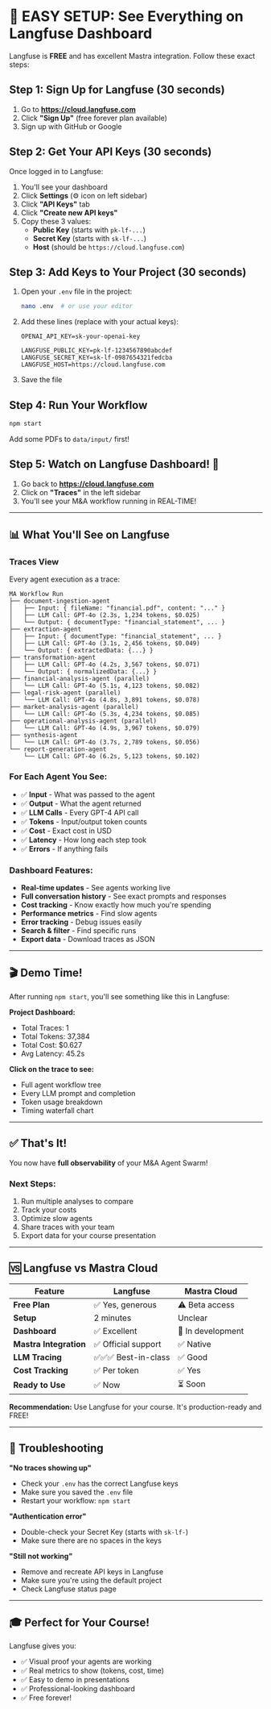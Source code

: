 # 🎯 EASY SETUP: See Everything on Langfuse Dashboard

Langfuse is **FREE** and has excellent Mastra integration. Follow these exact steps:

## Step 1: Sign Up for Langfuse (30 seconds)

1. Go to **https://cloud.langfuse.com**
2. Click **"Sign Up"** (free forever plan available)
3. Sign up with GitHub or Google

## Step 2: Get Your API Keys (30 seconds)

Once logged in to Langfuse:

1. You'll see your dashboard
2. Click **Settings** (⚙️ icon on left sidebar)
3. Click **"API Keys"** tab
4. Click **"Create new API keys"**
5. Copy these 3 values:
   - **Public Key** (starts with `pk-lf-...`)
   - **Secret Key** (starts with `sk-lf-...`)
   - **Host** (should be `https://cloud.langfuse.com`)

## Step 3: Add Keys to Your Project (30 seconds)

1. Open your `.env` file in the project:
   ```bash
   nano .env  # or use your editor
   ```

2. Add these lines (replace with your actual keys):
   ```
   OPENAI_API_KEY=sk-your-openai-key

   LANGFUSE_PUBLIC_KEY=pk-lf-1234567890abcdef
   LANGFUSE_SECRET_KEY=sk-lf-0987654321fedcba
   LANGFUSE_HOST=https://cloud.langfuse.com
   ```

3. Save the file

## Step 4: Run Your Workflow

```bash
npm start
```

Add some PDFs to `data/input/` first!

## Step 5: Watch on Langfuse Dashboard! 🎉

1. Go back to **https://cloud.langfuse.com**
2. Click on **"Traces"** in the left sidebar
3. You'll see your M&A workflow running in REAL-TIME!

---

## 📊 What You'll See on Langfuse

### Traces View
Every agent execution as a trace:
```
MA Workflow Run
├── document-ingestion-agent
│   ├── Input: { fileName: "financial.pdf", content: "..." }
│   ├── LLM Call: GPT-4o (2.3s, 1,234 tokens, $0.025)
│   └── Output: { documentType: "financial_statement", ... }
├── extraction-agent
│   ├── Input: { documentType: "financial_statement", ... }
│   ├── LLM Call: GPT-4o (3.1s, 2,456 tokens, $0.049)
│   └── Output: { extractedData: {...} }
├── transformation-agent
│   ├── LLM Call: GPT-4o (4.2s, 3,567 tokens, $0.071)
│   └── Output: { normalizedData: {...} }
├── financial-analysis-agent (parallel)
│   └── LLM Call: GPT-4o (5.1s, 4,123 tokens, $0.082)
├── legal-risk-agent (parallel)
│   └── LLM Call: GPT-4o (4.8s, 3,891 tokens, $0.078)
├── market-analysis-agent (parallel)
│   └── LLM Call: GPT-4o (5.3s, 4,234 tokens, $0.085)
├── operational-analysis-agent (parallel)
│   └── LLM Call: GPT-4o (4.9s, 3,967 tokens, $0.079)
├── synthesis-agent
│   └── LLM Call: GPT-4o (3.7s, 2,789 tokens, $0.056)
└── report-generation-agent
    └── LLM Call: GPT-4o (6.2s, 5,123 tokens, $0.102)
```

### For Each Agent You See:
- ✅ **Input** - What was passed to the agent
- ✅ **Output** - What the agent returned
- ✅ **LLM Calls** - Every GPT-4 API call
- ✅ **Tokens** - Input/output token counts
- ✅ **Cost** - Exact cost in USD
- ✅ **Latency** - How long each step took
- ✅ **Errors** - If anything fails

### Dashboard Features:
- **Real-time updates** - See agents working live
- **Full conversation history** - See exact prompts and responses
- **Cost tracking** - Know exactly how much you're spending
- **Performance metrics** - Find slow agents
- **Error tracking** - Debug issues easily
- **Search & filter** - Find specific runs
- **Export data** - Download traces as JSON

---

## 🎬 Demo Time!

After running `npm start`, you'll see something like this in Langfuse:

**Project Dashboard:**
- Total Traces: 1
- Total Tokens: 37,384
- Total Cost: $0.627
- Avg Latency: 45.2s

**Click on the trace to see:**
- Full agent workflow tree
- Every LLM prompt and completion
- Token usage breakdown
- Timing waterfall chart

---

## ✅ That's It!

You now have **full observability** of your M&A Agent Swarm!

### Next Steps:
1. Run multiple analyses to compare
2. Track your costs
3. Optimize slow agents
4. Share traces with your team
5. Export data for your course presentation

---

## 🆚 Langfuse vs Mastra Cloud

| Feature | Langfuse | Mastra Cloud |
|---------|----------|--------------|
| **Free Plan** | ✅ Yes, generous | ⚠️ Beta access |
| **Setup** | 2 minutes | Unclear |
| **Dashboard** | ✅ Excellent | 🚧 In development |
| **Mastra Integration** | ✅ Official support | ✅ Native |
| **LLM Tracing** | ✅✅✅ Best-in-class | ✅ Good |
| **Cost Tracking** | ✅ Per token | ✅ Yes |
| **Ready to Use** | ✅ Now | ⏳ Soon |

**Recommendation:** Use Langfuse for your course. It's production-ready and FREE!

---

## 🐛 Troubleshooting

**"No traces showing up"**
- Check your `.env` has the correct Langfuse keys
- Make sure you saved the `.env` file
- Restart your workflow: `npm start`

**"Authentication error"**
- Double-check your Secret Key (starts with `sk-lf-`)
- Make sure there are no spaces in the keys

**"Still not working"**
- Remove and recreate API keys in Langfuse
- Make sure you're using the default project
- Check Langfuse status page

---

## 🎓 Perfect for Your Course!

Langfuse gives you:
- ✅ Visual proof your agents are working
- ✅ Real metrics to show (tokens, cost, time)
- ✅ Easy to demo in presentations
- ✅ Professional-looking dashboard
- ✅ Free forever!
